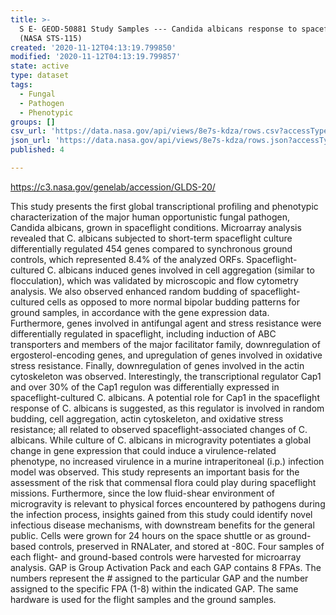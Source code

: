 ```yaml
---
title: >-
  S E- GEOD-50881 Study Samples --- Candida albicans response to spaceflight
  (NASA STS-115)
created: '2020-11-12T04:13:19.799850'
modified: '2020-11-12T04:13:19.799857'
state: active
type: dataset
tags:
  - Fungal
  - Pathogen
  - Phenotypic
groups: []
csv_url: 'https://data.nasa.gov/api/views/8e7s-kdza/rows.csv?accessType=DOWNLOAD'
json_url: 'https://data.nasa.gov/api/views/8e7s-kdza/rows.json?accessType=DOWNLOAD'
published: 4

---
```

https://c3.nasa.gov/genelab/accession/GLDS-20/

This study presents the first global transcriptional profiling and phenotypic characterization of the major human opportunistic fungal pathogen, Candida albicans, grown in spaceflight conditions. Microarray analysis revealed that C. albicans subjected to short-term spaceflight culture differentially regulated 454 genes compared to synchronous ground controls, which represented 8.4% of the analyzed ORFs. Spaceflight-cultured C. albicans induced genes involved in cell aggregation (similar to flocculation), which was validated by microscopic and flow cytometry analysis. We also observed enhanced random budding of spaceflight-cultured cells as opposed to more normal bipolar budding patterns for ground samples, in accordance with the gene expression data. Furthermore, genes involved in antifungal agent and stress resistance were differentially regulated in spaceflight, including induction of ABC transporters and members of the major facilitator family, downregulation of ergosterol-encoding genes, and upregulation of genes involved in oxidative stress resistance. Finally, downregulation of genes involved in the actin cytoskeleton was observed. Interestingly, the transcriptional regulator Cap1 and over 30% of the Cap1 regulon was differentially expressed in spaceflight-cultured C. albicans. A potential role for Cap1 in the spaceflight response of C. albicans is suggested, as this regulator is involved in random budding, cell aggregation, actin cytoskeleton, and oxidative stress resistance; all related to observed spaceflight-associated changes of C. albicans. While culture of C. albicans in microgravity potentiates a global change in gene expression that could induce a virulence-related phenotype, no increased virulence in a murine intraperitoneal (i.p.) infection model was observed. This study represents an important basis for the assessment of the risk that commensal flora could play during spaceflight missions. Furthermore, since the low fluid-shear environment of microgravity is relevant to physical forces encountered by pathogens during the infection process, insights gained from this study could identify novel infectious disease mechanisms, with downstream benefits for the general public. Cells were grown for 24 hours on the space shuttle or as ground-based controls, preserved in RNALater, and stored at -80C. Four samples of each flight- and ground-based controls were harvested for microarray analysis. GAP is Group Activation Pack and each GAP contains 8 FPAs. The numbers represent the # assigned to the particular GAP and the number assigned to the specific FPA (1-8) within the indicated GAP. The same hardware is used for the flight samples and the ground samples.
